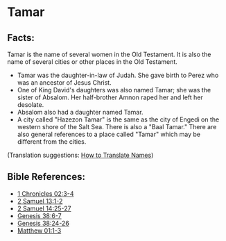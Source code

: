 # Tamar #

## Facts: ##

Tamar is the name of several women in the Old Testament. It is also the name of several cities or other places in the Old Testament.
* Tamar was the daughter-in-law of Judah. She gave birth to Perez who was an ancestor of Jesus Christ.
* One of King David's daughters was also named Tamar; she was the sister of Absalom. Her half-brother Amnon raped her and left her desolate.
* Absalom also had a daughter named Tamar.
* A city called "Hazezon Tamar" is the same as the city of Engedi on the western shore of the Salt Sea. There is also a "Baal Tamar." There are also general references to a place called "Tamar" which may be different from the cities.



(Translation suggestions: [How to Translate Names](en/ta-vol1/translate/man/translate-names))

## Bible References: ##

* [1 Chronicles 02:3-4](en/tn/1ch/help/02/03)
* [2 Samuel 13:1-2](en/tn/2sa/help/13/01)
* [2 Samuel 14:25-27](en/tn/2sa/help/14/25)
* [Genesis 38:6-7](en/tn/gen/help/38/06)
* [Genesis 38:24-26](en/tn/gen/help/38/24)
* [Matthew 01:1-3](en/tn/mat/help/01/01)